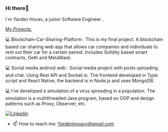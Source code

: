 ### Hi there👋

I`m Yarden Hovav, a junior Software Engineer .

<ins> My Projects:</ins>
  
  💻  Blockchain-Car-Sharing-Platform : This is my final project. A blockchain based car sharing web app that allows car companies and individuals to rent out their car for a certain period. Includes Solidity based smart contracts, Geth and MetaMask.

  💻 Social media android web : Social media project with posts uploading and chat. Using Rest API and Socket.io. The frontend developed in Type script and React Native, the backend is in Node.js and uses MongoDB.

  💻  I’ve developed a simulation of a virus spreading in a population. The simulation is a multithreaded Java program, based on OOP and design patterns such as Proxy, Observer, etc.


[![Linkedin](https://img.shields.io/badge/Linkedin-0e76a8?style=for-the-badge&logo=Linkedin&logoColor=white)](https://www.linkedin.com/)

- 📫 How to reach me: Yardenhovavv@gmail.com

<!--
**yardenho/Yardenho** is a ✨ _special_ ✨ repository because its `README.md` (this file) appears on your GitHub profile.

Here are some ideas to get you started:

- 🔭 I’m currently working on ...
- 🌱 I’m currently learning ...
- 👯 I’m looking to collaborate on ...
- 🤔 I’m looking for help with ...
- 💬 Ask me about ...
- 📫 How to reach me: ...
- 😄 Pronouns: ...
- ⚡ Fun fact: ...
-->


